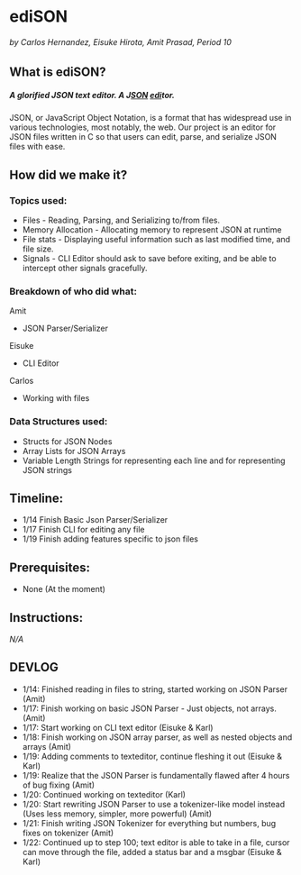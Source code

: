 # ediSON
###### *by Carlos Hernandez, Eisuke Hirota, Amit Prasad, Period 10*

## What is ediSON?
##### A glorified JSON text editor. A J<ins>SON</ins> <ins>edi</ins>tor.
JSON, or JavaScript Object Notation, is a format that has widespread use in various technologies, most notably, the web. Our project is an editor for JSON files written in C so that users can edit, parse, and serialize JSON files with ease.

## How did we make it?
### Topics used:
* Files - Reading, Parsing, and Serializing to/from files.
* Memory Allocation - Allocating memory to represent JSON at runtime
* File stats - Displaying useful information such as last modified time, and file size.
* Signals - CLI Editor should ask to save before exiting, and be able to intercept other signals gracefully.

### Breakdown of who did what:
Amit
* JSON Parser/Serializer  

Eisuke
* CLI Editor  

Carlos
* Working with files  

### Data Structures used:
* Structs for JSON Nodes
* Array Lists for JSON Arrays
* Variable Length Strings for representing each line and for representing JSON strings

## Timeline:
* 1/14 Finish Basic Json Parser/Serializer
* 1/17 Finish CLI for editing any file
* 1/19 Finish adding features specific to json files
## Prerequisites:
* None (At the moment)

## Instructions:
*N/A*

## DEVLOG
* 1/14: Finished reading in files to string, started working on JSON Parser (Amit)
* 1/17: Finish working on basic JSON Parser - Just objects, not arrays. (Amit)
* 1/17: Start working on CLI text editor (Eisuke & Karl)
* 1/18: Finish working on JSON array parser, as well as nested objects and arrays (Amit)
* 1/19: Adding comments to texteditor, continue fleshing it out (Eisuke & Karl)
* 1/19: Realize that the JSON Parser is fundamentally flawed after 4 hours of bug fixing (Amit)
* 1/20: Continued working on texteditor (Karl)
* 1/20: Start rewriting JSON Parser to use a tokenizer-like model instead (Uses less memory, simpler, more powerful) (Amit)
* 1/21: Finish writing JSON Tokenizer for everything but numbers, bug fixes on tokenizer (Amit)
* 1/22: Continued up to step 100; text editor is able to take in a file, cursor can move through the file, added a status bar and a msgbar (Eisuke & Karl)

